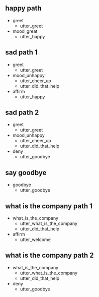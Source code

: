 ## happy path
* greet
  - utter_greet
* mood_great
  - utter_happy

## sad path 1
* greet
  - utter_greet
* mood_unhappy
  - utter_cheer_up
  - utter_did_that_help
* affirm
  - utter_happy

## sad path 2
* greet
  - utter_greet
* mood_unhappy
  - utter_cheer_up
  - utter_did_that_help
* deny
  - utter_goodbye

## say goodbye
* goodbye
  - utter_goodbye

## what is the company path 1
* what_is_the_company
  - utter_what_is_the_company
  - utter_did_that_help
* affirm
  - utter_welcome

## what is the company path 2
* what_is_the_company
  - utter_what_is_the_company
  - utter_did_that_help
* deny
  - utter_goodbye